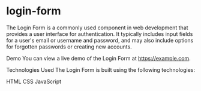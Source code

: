 # login-form

The Login Form is a commonly used component in web development that provides a user interface for authentication. It typically includes input fields for a user's email or username and password, and may also include options for forgotten passwords or creating new accounts.

Demo
You can view a live demo of the Login Form at https://example.com.

Technologies Used
The Login Form is built using the following technologies:

HTML
CSS
JavaScript
